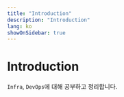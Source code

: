 ```yaml
---
title: "Introduction"
description: "Introduction"
lang: ko
showOnSidebar: true
---
```


# Introduction
`Infra`, `DevOps`에 대해 공부하고 정리합니다.